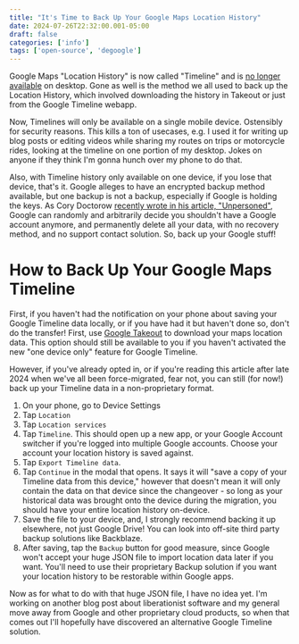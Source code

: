 ```yaml
---
title: "It's Time to Back Up Your Google Maps Location History"
date: 2024-07-26T22:32:00.001-05:00
draft: false
categories: ['info']
tags: ['open-source', 'degoogle']
---
```


Google Maps "Location History" is now called "Timeline" and is [no longer available](https://support.google.com/maps/answer/14169818?visit_id=638576580733050644-2160119744&p=maps_odlh&rd=1)
on desktop. Gone as well is the method we all used to back up the Location History, which
involved downloading the history in Takeout or just from the Google Timeline webapp.

Now, Timelines will only be available on a single mobile device. Ostensibly for security reasons. This kills a ton of usecases, e.g. I used it for writing up blog posts or editing videos while sharing my routes on trips or motorcycle rides, looking at the timeline on one portion of my desktop. Jokes on anyone if they think I'm gonna hunch over my phone to do that.

Also, with Timeline history only available on one device, if you lose that device, that's it. Google alleges to have an encrypted backup method available, but one backup is not a backup, especially if Google is
holding the keys. As Cory Doctorow [recently wrote in his article, "Unpersoned"](https://pluralistic.net/2024/07/22/degoogled/),
Google can randomly and arbitrarily decide you shouldn't have a Google account anymore, and permanently
delete all your data, with no recovery method, and no support contact solution. So, back up your Google stuff!

# How to Back Up Your Google Maps Timeline

First, if you haven't had the notification on your phone about saving your Google Timeline data locally, or
if you have had it but haven't done so, don't do the transfer! First, use [Google Takeout](https://takeout.google.com/?pli=1)
to download your maps location data. This option should still be available to you if you haven't activated
the new "one device only" feature for Google Timeline.

However, if you've already opted in, or if you're reading this article after late 2024 when we've all been
force-migrated, fear not, you can still (for now!) back up your Timeline data in a non-proprietary format.

1. On your phone, go to Device Settings
2. Tap `Location`
3. Tap `Location services`
4. Tap `Timeline`. This should open up a new app, or your Google Account switcher if you're logged into multiple Google accounts. Choose your account your location history is saved against.
5. Tap `Export Timeline data`.
6. Tap `Continue` in the modal that opens. It says it will "save a copy of your Timeline data from this device," however that doesn't mean it will only contain the data on that device since the changeover - so long as your historical data was brought onto the device during the migration, you should have your entire location history on-device.
7. Save the file to your device, and, I strongly recommend backing it up elsewhere, not just Google Drive! You can look into off-site third party backup solutions like Backblaze.
8. After saving, tap the `Backup` button for good measure, since Google won't accept your huge JSON file to import location data later if you want. You'll need to use their proprietary Backup solution if you want your location history to be restorable within Google apps.

Now as for what to do with that huge JSON file, I have no idea yet. I'm working on another blog post about
liberationist software and my general move away from Google and other proprietary cloud products, so
when that comes out I'll hopefully have discovered an alternative Google Timeline solution.
